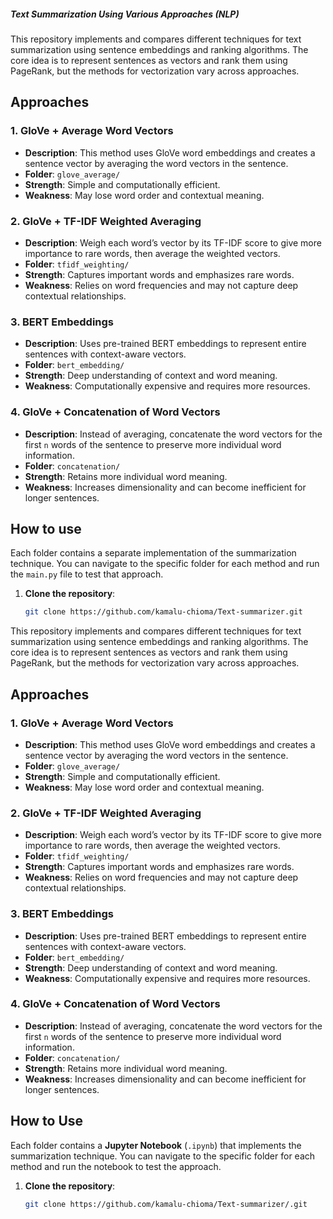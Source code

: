 ##### Text Summarization Using Various Approaches (NLP)

This repository implements and compares different techniques for text summarization using sentence embeddings and ranking algorithms. The core idea is to represent sentences as vectors and rank them using PageRank, but the methods for vectorization vary across approaches.

## Approaches

### 1. GloVe + Average Word Vectors
- **Description**: This method uses GloVe word embeddings and creates a sentence vector by averaging the word vectors in the sentence.
- **Folder**: `glove_average/`
- **Strength**: Simple and computationally efficient.
- **Weakness**: May lose word order and contextual meaning.

### 2. GloVe + TF-IDF Weighted Averaging
- **Description**: Weigh each word’s vector by its TF-IDF score to give more importance to rare words, then average the weighted vectors.
- **Folder**: `tfidf_weighting/`
- **Strength**: Captures important words and emphasizes rare words.
- **Weakness**: Relies on word frequencies and may not capture deep contextual relationships.

### 3. BERT Embeddings
- **Description**: Uses pre-trained BERT embeddings to represent entire sentences with context-aware vectors.
- **Folder**: `bert_embedding/`
- **Strength**: Deep understanding of context and word meaning.
- **Weakness**: Computationally expensive and requires more resources.

### 4. GloVe + Concatenation of Word Vectors
- **Description**: Instead of averaging, concatenate the word vectors for the first `n` words of the sentence to preserve more individual word information.
- **Folder**: `concatenation/`
- **Strength**: Retains more individual word meaning.
- **Weakness**: Increases dimensionality and can become inefficient for longer sentences.

## How to use

Each folder contains a separate implementation of the summarization technique. You can navigate to the specific folder for each method and run the `main.py` file to test that approach.

1. **Clone the repository**:
   ```bash
   git clone https://github.com/kamalu-chioma/Text-summarizer.git

This repository implements and compares different techniques for text summarization using sentence embeddings and ranking algorithms. The core idea is to represent sentences as vectors and rank them using PageRank, but the methods for vectorization vary across approaches.

## Approaches

### 1. GloVe + Average Word Vectors
- **Description**: This method uses GloVe word embeddings and creates a sentence vector by averaging the word vectors in the sentence.
- **Folder**: `glove_average/`
- **Strength**: Simple and computationally efficient.
- **Weakness**: May lose word order and contextual meaning.

### 2. GloVe + TF-IDF Weighted Averaging
- **Description**: Weigh each word’s vector by its TF-IDF score to give more importance to rare words, then average the weighted vectors.
- **Folder**: `tfidf_weighting/`
- **Strength**: Captures important words and emphasizes rare words.
- **Weakness**: Relies on word frequencies and may not capture deep contextual relationships.

### 3. BERT Embeddings
- **Description**: Uses pre-trained BERT embeddings to represent entire sentences with context-aware vectors.
- **Folder**: `bert_embedding/`
- **Strength**: Deep understanding of context and word meaning.
- **Weakness**: Computationally expensive and requires more resources.

### 4. GloVe + Concatenation of Word Vectors
- **Description**: Instead of averaging, concatenate the word vectors for the first `n` words of the sentence to preserve more individual word information.
- **Folder**: `concatenation/`
- **Strength**: Retains more individual word meaning.
- **Weakness**: Increases dimensionality and can become inefficient for longer sentences.

## How to Use

Each folder contains a **Jupyter Notebook** (`.ipynb`) that implements the summarization technique. You can navigate to the specific folder for each method and run the notebook to test the approach.

1. **Clone the repository**:
   ```bash
   git clone https://github.com/kamalu-chioma/Text-summarizer/.git
